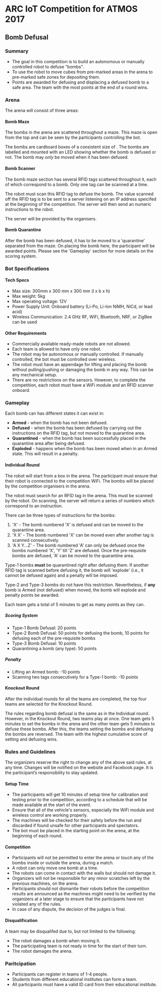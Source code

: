 # ARC IoT Competition for ATMOS 2017
## Bomb Defusal

### Summary

* The goal in this competition is to build an autonomous or manually controlled robot to defuse "bombs".
* To use the robot to move cubes from pre-marked areas in the arena to pre-marked safe zones for depositing them.
* Points are awarded for defusing and displacing a defused bomb to a safe area. The team with the most points at the end of a round wins.

### Arena

The arena will consist of three areas:

#### Bomb Maze

The bombs in the arena are scattered throughout a maze. This maze is open from the top and can be seen by the participants controlling the bot.

The bombs are cardboard boxes of a consistent size of <insert dim>. The bombs are labelled and mounted with an LED showing whether the bomb is defused or not. The bomb may *only* be moved when it has been defused.

#### Bomb Scanner

The bomb maze section has several RFID tags scattered throughout it, each of which correspond to a bomb. Only one tag can be scanned at a time.

The robot must scan this RFID tag to defuse the bomb. The value scanned off the RFID tag is to be sent to a server listening on an IP address speicifed at the beginning of the competition. The server will then send an numeric instructions to the robot.

The server will be provided by the organisers.

#### Bomb Quarantine

After the bomb has been defused, it has to be moved to a 'quarantine' separated from the maze. On placing the bomb here, the participant will be awarded points. Please see the 'Gameplay' section for more details on the scoring system.

<insert image of arena>

### Bot Specifications

#### Tech Specs

* Max size: 300mm x 300 mm x 300 mm (l x b x h)
* Max weight: 5kg
* Max operating voltage: 12V
* Power Supply Unit: Onboard battery (Li-Po, Li-Ion NiMH, NiCd, or lead acid)
* Wireless Communication: 2.4 GHz RF, WiFi, Bluetooth, NRF, or ZigBee can be used

#### Other Requirements

* Commercially available ready-made robots are not allowed.
* Each team is allowed to have only one robot.
* The robot may be autonomous or manually controlled. If manually controlled, the bot must be controlled over wireless.
* The robot must have an appendage for lifting and placing the bomb without pulling/pushing or damaging the bomb in any way. This can be any mechanical setup.
* There are no restrictions on the sensors. However, to complete the competition, each robot must have a WiFi module and an RFID scanner onboard.

### Gameplay

Each bomb can has different states it can exist in:

* **Armed** - when the bomb has not been defused.
* **Defused** - when the bomb has been defused by carrying out the instructions on the RFID tag, but not moved to the quarantine area.
* **Quarantined** - when the bomb has been successfully placed in the quarantine area after being defused.
* **Exploded** - happens when the bomb has been moved when in an Armed state. This will result in a penalty.

#### Individual Round

The robot will start from a box in the arena. The participant must ensure that their robot is connected to the competition WiFi. The bombs will be placed by the competition organisers in the arena.

The robot must search for an RFID tag in the arena. This must be scanned by the robot. On scanning, the server will return a series of numbers which correspond to an instruction.

There can be three types of instructions for the bombs:

1. 'X' - The bomb numbered 'X' is defused and can be moved to the quarantine area.
2. 'X X' - The bomb numbered 'X' can be moved even after another tag is scanned consecutively.
3. 'A X Y...Z' - The bomb numbered 'A' can only be defused once the bombs numbered 'X', 'Y' till 'Z' are defused. Once the pre-requisite bombs are defused, 'A' can be moved to the quarantine area.

Type-1 bombs **must** be quarantined right after defusing them. If another RFID tag is scanned before defusing it, the bomb will 'explode' (i.e., it cannot be defused again) and a penalty will be imposed.

Type-2 and Type-3 bombs do not have this restriction. Nevertheless, if **any** bomb is Armed (not defused) when moved, the bomb will explode and penalty points be awarded.

Each team gets a total of 5 minutes to get as many points as they can.

##### Scoring System

* Type-1 Bomb Defusal: 20 points
* Type-2 Bomb Defusal: 50 points for defusing the bomb, 10 points for defusing each of the pre-requisite bombs
* Type-3 Bomb Defusal: 10 points
* Quarantining a bomb (any type): 50 points

##### Penalty

* Lifting an Armed bomb: -10 points
* Scanning two tags consecutively for a Type-1 bomb: -10 points

#### Knockout Round

After the individual rounds for all the teams are completed, the top four teams are selected for the Knockout Round.

The rules regarding bomb defusal is the same as in the Individual round. However, in the Knockout Round, two teams play at once. One team gets 5 minutes to set the bombs in the arena and the other team gets 5 minutes to defuse these bombs. After this, the teams setting the bombs and defusing the bombs are reversed. The team with the highest cumulative score of setting and defusing wins.

### Rules and Guidelines

The organizers reserve the right to change any of the above said rules, at any time.
Changes will be notified on the website and Facebook page. It is the participant’s
responsibility to stay updated.

#### Setup Time

* The participants will get 10 minutes of setup time for calibration and testing prior to the competition, according to a schedule that will be made available at the start of the event.
* Ensure that all of the vehicle's sensors, especially the WiFi module and wireless control are working properly.
* The machines will be checked for their safety before the run and discarded if found unsafe for other participants and spectators.
* The bot must be placed in the starting point on the arena, at the beginning of each round.

#### Competition

* Participants will not be permitted to enter the arena or touch any of the bombs inside or outside the arena, during a match.
* A robot can only move one bomb at a time.
* The robots can come in contact with the walls but should not damage it.
* Organizers will not be responsible for any minor scratches left by the previous machines, on the arena.
* Participants should not dismantle their robots before the competition results are announced as the machines might need to be verified by the organizers at a later stage to ensure that the participants have not violated any of the rules.
* In case of any dispute, the decision of the judges is final.

#### Disqualification

A team may be disqualifed due to, but not limited to the following:
* The robot damages a bomb when moving it.
* The participating team is not ready in time for the start of their turn.
* The robot damages the arena.

### Paritcipation
* Participants can register in teams of 1-4 people.
* Students from different educational institutes can form a team.
* All participants must have a valid ID card from their educational institute.
